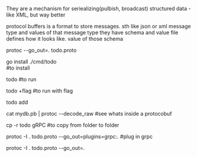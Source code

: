 They are a mechanism for seriealizing(pulbish, broadcast) structured data - like XML, but way better

protocol buffers is a format to store messages. sth like json or xml
message type and values of that message type
they have schema and value
file defines how it looks like. value of those schema

protoc --go_out=. todo.proto

go install ./cmd/todo  
#to install

todo
#to run

todo +flag
#to run with flag

todo add <text>

cat mydb.pb | protoc --decode_raw
#see whats inside a protocobuf

cp -r todo gRPC
#to copy from folder to folder

 protoc -I . todo.proto --go_out=plugins=grpc:.
#plug in grpc

 protoc -I . todo.proto --go_out=.